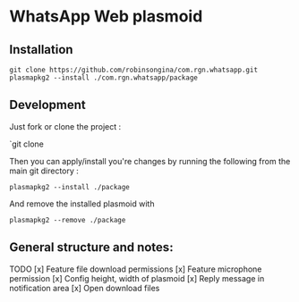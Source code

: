 # WhatsApp Web plasmoid

## Installation
```
git clone https://github.com/robinsongina/com.rgn.whatsapp.git
plasmapkg2 --install ./com.rgn.whatsapp/package
```

## Development

Just fork or clone the project :

`git clone 

Then you can apply/install you're changes by running the following from the main git directory : 

`plasmapkg2 --install ./package`

And remove the installed plasmoid with

`plasmapkg2 --remove ./package`


## General structure and notes:
TODO
[x] Feature file download permissions
[x] Feature microphone permission
[x] Config height, width of plasmoid
[x] Reply message in notification area
[x] Open download files